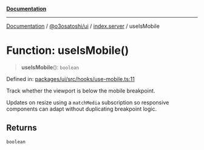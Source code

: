 [**Documentation**](../../../../README.md)

***

[Documentation](../../../../README.md) / [@o3osatoshi/ui](../../README.md) / [index.server](../README.md) / useIsMobile

# Function: useIsMobile()

> **useIsMobile**(): `boolean`

Defined in: [packages/ui/src/hooks/use-mobile.ts:11](https://github.com/o3osatoshi/experiment/blob/04dfa58df6e48824a200a24d77afef7ce464e1ae/packages/ui/src/hooks/use-mobile.ts#L11)

Track whether the viewport is below the mobile breakpoint.

Updates on resize using a `matchMedia` subscription so responsive components
can adapt without duplicating breakpoint logic.

## Returns

`boolean`
